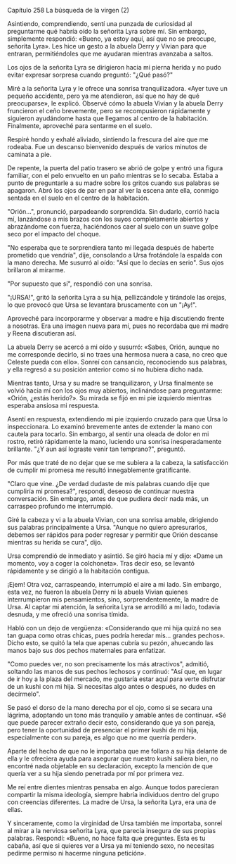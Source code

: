 
Capítulo 258 La búsqueda de la virgen (2)

Asintiendo, comprendiendo, sentí una punzada de curiosidad al preguntarme qué habría oído la señorita Lyra sobre mí. Sin embargo, simplemente respondió: «Bueno, ya estoy aquí, así que no se preocupe, señorita Lyra». Les hice un gesto a la abuela Derry y Vivian para que entraran, permitiéndoles que me ayudaran mientras avanzaba a saltos.

Los ojos de la señorita Lyra se dirigieron hacia mi pierna herida y no pudo evitar expresar sorpresa cuando preguntó: "¿Qué pasó?"

Miré a la señorita Lyra y le ofrece una sonrisa tranquilizadora. «Ayer tuve un pequeño accidente, pero ya me atendieron, así que no hay de qué preocuparse», le explicó. Observé cómo la abuela Vivian y la abuela Derry fruncieron el ceño brevemente, pero se recompusieron rápidamente y siguieron ayudándome hasta que llegamos al centro de la habitación. Finalmente, aproveché para sentarme en el suelo.

Respiré hondo y exhalé aliviado, sintiendo la frescura del aire que me rodeaba. Fue un descanso bienvenido después de varios minutos de caminata a pie.

De repente, la puerta del patio trasero se abrió de golpe y entró una figura familiar, con el pelo envuelto en un paño mientras se lo secaba. Estaba a punto de preguntarle a su madre sobre los gritos cuando sus palabras se apagaron. Abró los ojos de par en par al ver la escena ante ella, conmigo sentada en el suelo en el centro de la habitación.

"Orión...", pronunció, parpadeando sorprendida. Sin dudarlo, corrió hacia mí, lanzándose a mis brazos con los suyos completamente abiertos y abrazándome con fuerza, haciéndonos caer al suelo con un suave golpe seco por el impacto del choque.

"No esperaba que te sorprendiera tanto mi llegada después de haberte prometido que vendría", dije, consolando a Ursa frotándole la espalda con la mano derecha. Me susurró al oído: "Así que lo decías en serio". Sus ojos brillaron al mirarme.

"Por supuesto que sí", respondió con una sonrisa.

"¡URSA!", gritó la señorita Lyra a su hija, pellizcándole y tirándole las orejas, lo que provocó que Ursa se levantara bruscamente con un "¡Ay!".

Aproveché para incorporarme y observar a madre e hija discutiendo frente a nosotras. Era una imagen nueva para mí, pues no recordaba que mi madre y Reena discutieran así.

La abuela Derry se acercó a mi oído y susurró: «Sabes, Orión, aunque no me corresponde decirlo, si no traes una hermosa nuera a casa, no creo que Celeste pueda con ello». Sonreí con cansancio, reconociendo sus palabras, y ella regresó a su posición anterior como si no hubiera dicho nada.

Mientras tanto, Ursa y su madre se tranquilizaron, y Ursa finalmente se volvió hacia mí con los ojos muy abiertos, inclinándose para preguntarme: «Orión, ¿estás herido?». Su mirada se fijó en mi pie izquierdo mientras esperaba ansiosa mi respuesta.

Asentí en respuesta, extendiendo mi pie izquierdo cruzado para que Ursa lo inspeccionara. Lo examinó brevemente antes de extender la mano con cautela para tocarlo. Sin embargo, al sentir una oleada de dolor en mi rostro, retiró rápidamente la mano, luciendo una sonrisa inesperadamente brillante. "¿Y aun así lograste venir tan temprano?", preguntó.

Por más que traté de no dejar que se me subiera a la cabeza, la satisfacción de cumplir mi promesa me resultó innegablemente gratificante.

"Claro que vine. ¿De verdad dudaste de mis palabras cuando dije que cumpliría mi promesa?", respondí, deseoso de continuar nuestra conversación. Sin embargo, antes de que pudiera decir nada más, un carraspeo profundo me interrumpió.

Giré la cabeza y vi a la abuela Vivian, con una sonrisa amable, dirigiendo sus palabras principalmente a Ursa. "Aunque no quiero apresurarlos, debemos ser rápidos para poder regresar y permitir que Orión descanse mientras su herida se cura", dijo.

Ursa comprendió de inmediato y asintió. Se giró hacia mí y dijo: «Dame un momento, voy a coger la colchoneta». Tras decir eso, se levantó rápidamente y se dirigió a la habitación contigua.

¡Ejem! Otra voz, carraspeando, interrumpió el aire a mi lado. Sin embargo, esta vez, no fueron la abuela Derry ni la abuela Vivian quienes interrumpieron mis pensamientos, sino, sorprendentemente, la madre de Ursa. Al captar mi atención, la señorita Lyra se arrodilló a mi lado, todavía desnuda, y me ofreció una sonrisa tímida.

Habló con un dejo de vergüenza: «Considerando que mi hija quizá no sea tan guapa como otras chicas, pues podría heredar mis... grandes pechos». Dicho esto, se quitó la tela que apenas cubría su pezón, ahuecando las manos bajo sus dos pechos maternales para enfatizar.

"Como puedes ver, no son precisamente los más atractivos", admitió, soltando las manos de sus pechos lechosos y continuó: "Así que, en lugar de ir hoy a la plaza del mercado, me gustaría estar aquí para verte disfrutar de un kushi con mi hija. Si necesitas algo antes o después, no dudes en decírmelo".

Se pasó el dorso de la mano derecha por el ojo, como si se secara una lágrima, adoptando un tono más tranquilo y amable antes de continuar. «Sé que puede parecer extraño decir esto, considerando que ya son pareja, pero tener la oportunidad de presenciar el primer kushi de mi hija, especialmente con su pareja, es algo que no me querría perder».

Aparte del hecho de que no le importaba que me follara a su hija delante de ella y le ofreciera ayuda para asegurar que nuestro kushi saliera bien, no encontré nada objetable en su declaración, excepto la mención de que quería ver a su hija siendo penetrada por mí por primera vez.

Me reí entre dientes mientras pensaba en algo. Aunque todos parecieran compartir la misma ideología, siempre habría individuos dentro del grupo con creencias diferentes. La madre de Ursa, la señorita Lyra, era una de ellas.

Y sinceramente, como la virginidad de Ursa también me importaba, sonreí al mirar a la nerviosa señorita Lyra, que parecía insegura de sus propias palabras. Respondí: «Bueno, no hace falta que preguntes. Esta es tu cabaña, así que si quieres ver a Ursa ya mí teniendo sexo, no necesitas pedirme permiso ni hacerme ninguna petición».
